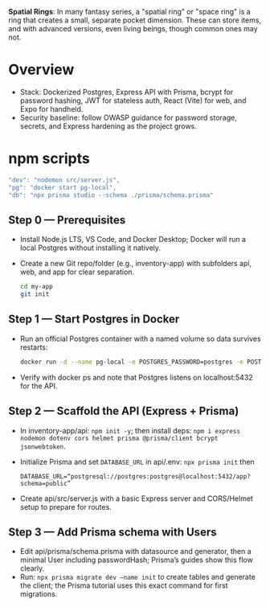 **Spatial Rings**: In many fantasy series, a "spatial ring" or "space ring" is a ring that creates a small, separate pocket dimension. These can store items, and with advanced versions, even living beings, though common ones may not.

# Overview

- Stack: Dockerized Postgres, Express API with Prisma, bcrypt for password hashing, JWT for stateless auth, React (Vite) for web, and Expo for handheld.
- Security baseline: follow OWASP guidance for password storage, secrets, and Express hardening as the project grows.

# npm scripts

```js
"dev": "nodemon src/server.js",
"pg": "docker start pg-local",
"db": "npx prisma studio --schema ./prisma/schema.prisma"
```

## Step 0 — Prerequisites

- Install Node.js LTS, VS Code, and Docker Desktop; Docker will run a local Postgres without installing it natively.
- Create a new Git repo/folder (e.g., inventory-app) with subfolders api, web, and app for clear separation.

  ```bash
  cd my-app
  git init
  ```

## Step 1 — Start Postgres in Docker

- Run an official Postgres container with a named volume so data survives restarts:

  ```bash
  docker run -d --name pg-local -e POSTGRES_PASSWORD=postgres -e POSTGRES_USER=postgres -e POSTGRES_DB=app -p 5432:5432 -v pg/var/lib/postgresql/data postgres
  ```

- Verify with docker ps and note that Postgres listens on localhost:5432 for the API.

## Step 2 — Scaffold the API (Express + Prisma)

- In inventory-app/api: `npm init -y`; then install deps: `npm i express nodemon dotenv cors helmet prisma @prisma/client bcrypt jsonwebtoken`.
- Initialize Prisma and set `DATABASE_URL` in api/.env: `npx prisma init` then

  ```
  DATABASE_URL=“postgresql://postgres:postgres@localhost:5432/app?schema=public”
  ```

- Create api/src/server.js with a basic Express server and CORS/Helmet setup to prepare for routes.

## Step 3 — Add Prisma schema with Users

- Edit api/prisma/schema.prisma with datasource and generator, then a minimal User including passwordHash; Prisma’s guides show this flow clearly.
- Run: `npx prisma migrate dev –name init` to create tables and generate the client; the Prisma tutorial uses this exact command for first migrations.
